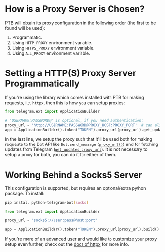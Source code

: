 # How is a Proxy Server is Chosen?
PTB will obtain its proxy configuration in the following order (the first to be found will be used):
1. Programmatic.
2. Using `HTTP_PROXY` environment variable.
3. Using `HTTPS_PROXY` environment variable.
4. Using `ALL_PROXY` environment variable.

# Setting a HTTP(S) Proxy Server Programmatically

If you're using the library which comes installed with PTB for making requests, i.e. `httpx`, then this is how you can setup proxies:
```python
from telegram.ext import ApplicationBuilder

# "USERNAME:PASSWORD@" is optional, if you need authentication:
proxy_url = 'http://USERNAME:PASSWORD@PROXY_HOST:PROXY_PORT'  # can also be a https proxy
app = ApplicationBuilder().token("TOKEN").proxy_url(proxy_url).get_updates_proxy_url(proxy_url).build()
```

In the last line, we setup the proxy such that it'll be used both for making requests to the Bot API like  `Bot.send_message` ([`proxy_url()`](https://python-telegram-bot.readthedocs.io/en/stable/telegram.ext.applicationbuilder.html#telegram.ext.ApplicationBuilder.proxy_url)) and for fetching updates from Telegram ([`get_updates_proxy_url`](https://python-telegram-bot.readthedocs.io/en/stable/telegram.ext.applicationbuilder.html#telegram.ext.ApplicationBuilder.get_updates_proxy_url)). It is not necessary to setup a proxy for both, you can do it for either of them.

# Working Behind a Socks5 Server
This configuration is supported, but requires an optional/extra python package.
To install:
```bash
pip install python-telegram-bot[socks]
```
```python
from telegram.ext import ApplicationBuilder

proxy_url = "socks5://user:pass@host:port"

app = ApplicationBuilder().token("TOKEN").proxy_url(proxy_url).build()
```

If you're more of an advanced user and would like to customize your proxy setup even further, check out the [docs of httpx](https://www.python-httpx.org/advanced/#http-proxying) for more info.